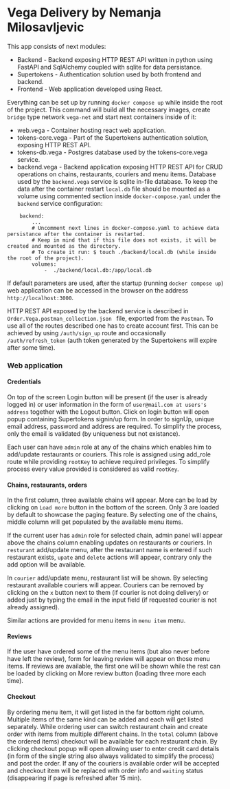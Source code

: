 # Vega Delivery by Nemanja Milosavljevic 

This app consists of next modules: 
- Backend - Backend exposing HTTP REST API  written in python using FastAPI and SqlAlchemy coupled with sqlite for data persistance.
- Supertokens - Authentication solution used by both frontend and backend. 
- Frontend - Web application developed using React. 

Everything can be set up by running `docker compose up` while inside the root of the project. 
This command will build all the necessary images, create `bridge` type network `vega-net` and start next containers inside of it:
- web.vega - Container hosting react web application. 
- tokens-core.vega - Part of the Supertokens authentication solution, exposing HTTP REST API.
- tokens-db.vega - Postgres database used by the tokens-core.vega service. 
- backend.vega - Backend application exposing HTTP REST API for CRUD operations on chains, restaurants, couriers and menu items. Database used by the `backend.vega` service is sqlite in-file database. To keep the data after the container restart `local.db` file should be mounted as a volume using commented section inside `docker-compose.yaml` under the `backend` service configuration: 
```
	backend: 
		... 
		# Uncomment next lines in docker-compose.yaml to achieve data persistance after the container is restarted.
		# Keep in mind that if this file does not exists, it will be created and mounted as the directory. 
		# To create it run: $ touch ./backend/local.db (while inside the root of the project).
		volumes: 
			-  ./backend/local.db:/app/local.db
```
If default parameters are used, after the startup (running `docker compose up`)  web application can be accessed in the browser on the address `http://localhost:3000`. 

HTTP REST API exposed by the backend service is described in `Order.Vega.postman_collection.json
` file, exported from the `Postman`. To use all of the routes described one has to create account first. This can be achieved by using `/auth/sign_up` route and occasionally `/auth/refresh_token` (auth token generated by the Supertokens will expire after some time). 

### Web application

#### Credentials
On top of the screen Login button will be present (if the user is already logged in) or user information in the form of `user@mail.com at users's address` together with the Logout button. 
Click on login button will open popup containing Supertokens signin/up form. In order to signUp, unique email address, password and address are required. To simplify the process, only the email is validated (by uniqueness but not existance).  

Each user can have `admin` role at any of the chains which enables him to add/update restaurants or couriers. This role is assigned using add_role route while providing `rootKey` to achieve required privileges. To simplify process every value provided is considered as valid `rootKey`.

#### Chains, restaurants, orders
In the first column, three available chains will appear. More can be load by clicking on `Load more` button in the bottom of the screen. Only 3 are loaded by default to showcase the paging feature. 
By selecting one of the chains, middle column will get populated by the available menu items.

If the current user has `admin` role for selected chain, admin panel will appear above the chains column enabling updates on restaurants or couriers. 
In `resturant` add/update menu, after the restaurant name is entered if such restaurant exists, `upate` and `delete` actions will appear, contrary only the add option will be available. 

 In `courier` add/update menu, restaurant list will be shown. By selecting restaurant available couriers will appear. Couriers can be removed by clicking on the `x` button next to them (if courier is not doing delivery) or added just by typing the email in the input field (if requested courier is not already assigned).

Similar actions are provided for menu items in `menu item` menu.
#### Reviews
If the user have ordered some of the menu items (but also never before have left the review), form for leaving review will appear on those menu items.
If reviews are available, the first one will be shown while the rest can be loaded by clicking on More review button (loading three more each time).
#### Checkout
By ordering menu item, it will get listed in the far bottom right column. Multiple items of the same kind can be added and each will get listed separately. While ordering user can switch restaurant chain and create order with items from multiple different chains. In the `total` column (above the ordered items) checkout will be available for each restaurant chain. By clicking checkout popup will open allowing user to enter credit card details (in form of the single string also always validated to simplify the process) and post the order. If any of the couriers is available order will be accepted and checkout item will be replaced with order info and `waiting` status (disappearing if page is refreshed after 15 min).

